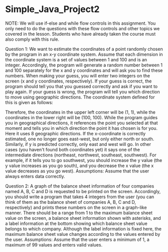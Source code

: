 # Simple_Java_Project2
NOTE: We will use if-else and while flow controls in this assignment. You only need to do the questions with these flow controls and other topics we covered in the lesson. Students who have already taken the course must also comply with this rule.

Question 1: We want to estimate the coordinates of a point randomly chosen by the program in an x-y coordinate system. Assume that each dimension in the coordinate system is a set of values between 1 and 100 and is an integer. Accordingly, the program will generate a random number between 1 and 100 separately for the x and y coordinates and will ask you to find these numbers. When making your guess, you will enter two integers on the screen (x and y coordinates, respectively). If your guess is correct, the program should tell you that you guessed correctly and ask if you want to play again. If your guess is wrong, the program will tell you which direction to move using geographic directions. The coordinate system defined for this is given as follows:

Therefore, the coordinates in the upper left corner will be (1, 1), while the coordinates in the lower right will be (100, 100). While the program guides you in geographical directions, it references the point you selected at that moment and tells you in which direction the point it has chosen is for you. Here it uses 8 geographic directions. If the x-coordinate is correctly estimated, one no longer goes east-west, but only either north or south. Similarly, if y is predicted correctly, only east and west will go. In other cases (you haven't found both coordinates yet) it says one of the intermediate directions (northeast, northwest, southeast, southwest). For example, if it tells you to go southwest, you should increase the y value (the y value increases as you go south), and you decrease the x value (the x value decreases as you go west).
Assumptions: Assume that the user always enters data correctly.

Question 2: A graph of the balance sheet information of four companies named A, B, C and D is requested to be printed on the screen. Accordingly, you should write a program that takes 4 integers from the user (you can think of them as the balance sheet of companies A, B, C and D, respectively) and prints these numbers on the screen in a graph-like manner. There should be a range from 1 to the maximum balance sheet value on the screen, a balance sheet information shown with asterisks, and a label information at the bottom showing which balance sheet value belongs to which company. Although the label information is fixed here, the maximum balance sheet value changes according to the values entered by the user.
Assumptions: Assume that the user enters a minimum of 1, a maximum of 99 values and enters valid values.

